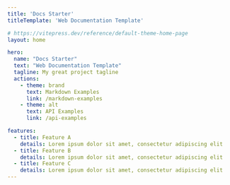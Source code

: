 ```yaml
---
title: 'Docs Starter'
titleTemplate: 'Web Documentation Template'

# https://vitepress.dev/reference/default-theme-home-page
layout: home

hero:
  name: "Docs Starter"
  text: "Web Documentation Template"
  tagline: My great project tagline
  actions:
    - theme: brand
      text: Markdown Examples
      link: /markdown-examples
    - theme: alt
      text: API Examples
      link: /api-examples

features:
  - title: Feature A
    details: Lorem ipsum dolor sit amet, consectetur adipiscing elit
  - title: Feature B
    details: Lorem ipsum dolor sit amet, consectetur adipiscing elit
  - title: Feature C
    details: Lorem ipsum dolor sit amet, consectetur adipiscing elit
---
```


